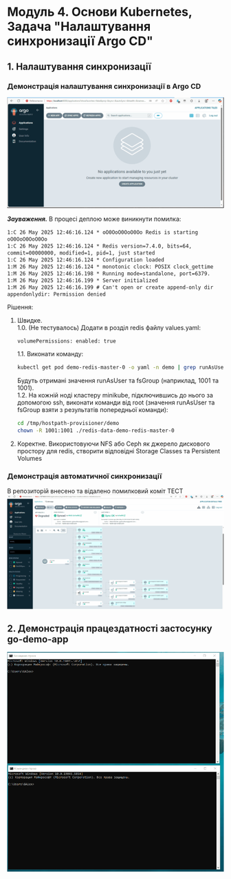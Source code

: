 # Модуль 4. Основи Kubernetes, Задача "Налаштування синхронизації Argo CD"

## 1. Налаштування синхронизації

### Демонстрація налаштування синхронизації в Argo CD

![](argo_create_app.gif)

***Зауваження.*** В процесі деплою може виникнути помилка:

```text
1:C 26 May 2025 12:46:16.124 * oO0OoO0OoO0Oo Redis is starting oO0OoO0OoO0Oo
1:C 26 May 2025 12:46:16.124 * Redis version=7.4.0, bits=64, commit=00000000, modified=1, pid=1, just started
1:C 26 May 2025 12:46:16.124 * Configuration loaded
1:M 26 May 2025 12:46:16.124 * monotonic clock: POSIX clock_gettime
1:M 26 May 2025 12:46:16.198 * Running mode=standalone, port=6379.
1:M 26 May 2025 12:46:16.199 * Server initialized
1:M 26 May 2025 12:46:16.199 # Can't open or create append-only dir appendonlydir: Permission denied
```

Рішення:
1. Швидке.  
	1.0. (Не тестувалось) Додати в розділ redis файлу values.yaml:
	```
	volumePermissions: enabled: true
	```
	1.1. Виконати команду:
    ```sh
    kubectl get pod demo-redis-master-0 -o yaml -n demo | grep runAsUser
    ```  
    Будуть отримані значення runAsUser та fsGroup (наприклад, 1001 та 1001).  
	1.2. На кожній ноді кластеру minikube, підключившись до нього за допомогою ssh, виконати команди від root (значення runAsUser та fsGroup взяти з результатів попередньої команди):
    ```sh
    cd /tmp/hostpath-provisioner/demo
    chown -R 1001:1001 ./redis-data-demo-redis-master-0
    ```
2. Коректне. Використовуючи NFS або Ceph як джерело дискового простору для redis, створити відповідні Storage Classes та Persistent Volumes

### Демонстрація автоматичної синхронизації

В репозиторій внесено та відалено помилковий коміт ТЕСТ
![](argo_autosync_app.gif)

## 2. Демонстрація працездатності застосунку go-demo-app

![](demo_app.gif)
